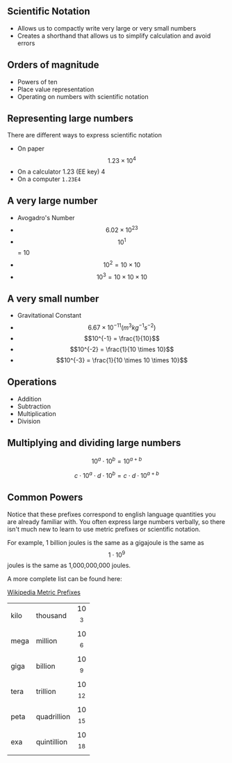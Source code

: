 ## Scientific Notation

- Allows us to compactly write very large or very small numbers
- Creates a shorthand that allows us to simplify calculation and avoid errors

## Orders of magnitude
- Powers of ten
- Place value representation
- Operating on numbers with scientific notation

## Representing large numbers

There are different ways to express scientific notation

- On paper $$1.23 \times 10^4$$
- On a calculator 1.23 (EE key) 4
- On a computer `1.23E4`

## A very large number
- Avogadro's Number
- $$6.02 \times 10^{23}$$
- $$10^{1}$$ = 10
- $$10^{2} = 10 \times 10$$
- $$10^{3} = 10 \times 10 \times 10$$

## A very small number
- Gravitational Constant
- $$6.67 \times 10^{-11} (m^3 kg^{-1} s^{-2})$$
- $$10^{-1} = \frac{1}{10}$$
- $$10^{-2} = \frac{1}{10 \times 10}$$
- $$10^{-3} = \frac{1}{10 \times 10 \times 10}$$

<!--
http://cshsyear10maths.global2.vic.edu.au/files/2008/08/standard-form-table.png
-->

<!-- name some common units using these prefixes -->

## Operations
- Addition
- Subtraction
- Multiplication
- Division

## Multiplying and dividing large numbers

$$ 10^a \cdot 10^b = 10^{a+b} $$

$$ c \cdot 10^a \cdot d \cdot 10^b = c \cdot d \cdot 10^{a+b} $$


## Common Powers

Notice that these prefixes correspond to english language quantities you are already familiar with.
You often express large numbers verbally, so there isn't much new to learn to use metric prefixes or scientific notation.

For example, 1 billion joules is the same as a gigajoule is the same as $$ 1 \cdot 10^{9} $$ joules is the same as 1,000,000,000 joules.

A more complete list can be found here:

[Wikipedia Metric Prefixes](https://en.wikipedia.org/wiki/Metric_prefix)

|     |          |        |
|-----|----------|--------|
|kilo | thousand | 10$$^3$$ |
|mega | million  | 10$$^6$$ |
|giga | billion  | 10$$^9$$ |
|tera | trillion | 10$$^{12}$$ |
|peta | quadrillion | 10$$^{15}$$ |
|exa  | quintillion | 10$$^{18}$$ |


